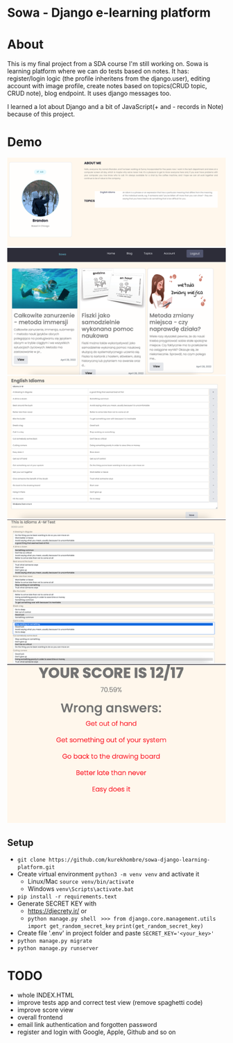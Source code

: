 # Sowa - Django e-learning platform

# About
This is my final project from a SDA course I'm still working on. Sowa is learning platform where we can do tests based on notes.
It has: register/login logic (the profile inheritens from the django.user), editing account with image profile, create notes based on topics(CRUD topic, CRUD note),
blog endpoint. It uses django messages too.

I learned a lot about Django and a bit of JavaScript(+ and - records in Note) because of this project.

# Demo
![Alt text](/sowa_account.png?raw=true "Sowa Account")
![Alt text](/sowa_blog.png?raw=true "Sowa Blog")
![Alt text](/sowa_note.png?raw=true "Sowa Note")
![Alt text](/sowa_test.png?raw=true "Sowa Test")
![Alt text](/sowa_score.png?raw=true "Sowa Score")



## Setup

- ``` git clone https://github.com/kurekhombre/sowa-django-learning-platform.git ```
- Create virtual environment ```python3 -m venv venv``` and activate it
  - Linux/Mac ``` source venv/bin/activate ```
  - Windows ``` venv\Scripts\activate.bat ```
- ``` pip install -r requirements.text ```
- Generate SECRET KEY with 
  - https://djecrety.ir/ or 
  - ``` python manage.py shell ``` 
   ``` >>> from django.core.management.utils import get_random_secret_key``` 
  ``` print(get_random_secret_key) ```
- Create  file '.env' in project folder and paste ``` SECRET_KEY='<your_key>' ```
- ``` python manage.py migrate ```
- ``` python manage.py runserver ```


 # TODO
 - whole INDEX.HTML 
 - improve tests app and correct test view (remove spaghetti code)
 - improve score view
 - overall frontend
 - email link authentication and forgotten password
 - register and login with Google, Apple, Github and so on

